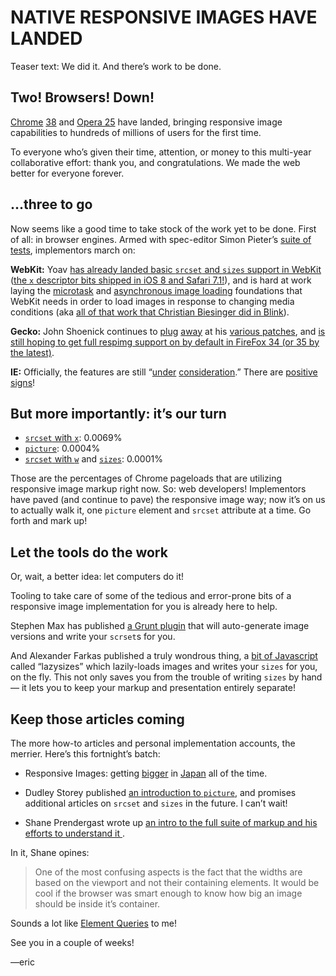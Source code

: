 # NATIVE RESPONSIVE IMAGES HAVE LANDED
Teaser text: We did it. And there’s work to be done.

## Two! Browsers! Down!

[Chrome](http://www.theregister.co.uk/2014/10/15/chrome_38_first_picture_element/) [38](http://googlechromereleases.blogspot.com/2014/10/stable-channel-update.html) and [Opera 25](https://dev.opera.com/blog/opera-25/) have landed, bringing responsive image capabilities to hundreds of millions of users for the first time.

To everyone who’s given their time, attention, or money to this multi-year collaborative effort: thank you, and congratulations. We made the web better for everyone forever.


## ...three to go

Now seems like a good time to take stock of the work yet to be done. First of all: in browser engines. Armed with spec-editor Simon Pieter’s [suite of tests](http://w3c-test.org/html/semantics/embedded-content/the-img-element/), implementors march on:

**WebKit:** Yoav [has already landed basic `srcset` and `sizes` support in WebKit](https://bugs.webkit.org/show_bug.cgi?id=133620) ([the `x` descriptor bits shipped in iOS 8 and Safari 7.1!](http://caniuse.com/#search=srcset)), and is hard at work laying the [microtask](https://bugs.webkit.org/show_bug.cgi?id=137496) and [asynchronous image loading](https://bugs.webkit.org/show_bug.cgi?id=134488) foundations that WebKit needs in order to load images in response to changing media conditions (aka [all of that work that Christian Biesinger did in Blink](https://github.com/ResponsiveImagesCG/newsletters/blob/master/RICG-newsletter-2014-07-11.md#responsive-elements-in-blink--complete-picture-implementation-imminent)).

**Gecko:** John Shoenick continues to [plug](http://bugzil.la/picture-prefon) [away](http://bugzil.la/srcset-prefon) at his [various patches](https://treeherder.mozilla.org/ui/#/jobs?repo=try&revision=33010414cfab), and [is still hoping to get full respimg support on by default in FireFox 34 (or 35 by the latest)](http://ircbot.responsiveimages.org/bot/log/respimg/2014-10-08#T95391).

**IE:** Officially, the features are still “[under](https://status.modern.ie/imgsrcset) [consideration](https://status.modern.ie/pictureelement).” There are [positive signs](https://twitter.com/respimg/status/517744964223385600)!
 

## But more importantly: it’s our turn

- [`srcset` with `x`](https://www.chromestatus.com/metrics/feature/timeline/popularity/523): 0.0069% 
- [`picture`](https://www.chromestatus.com/metrics/feature/timeline/popularity/521): 0.0004%
- [`srcset` with `w`](https://www.chromestatus.com/metrics/feature/timeline/popularity/524) and  [`sizes`](https://www.chromestatus.com/metrics/feature/timeline/popularity/522): 0.0001%

Those are the percentages of Chrome pageloads that are utilizing responsive image markup right now. So: web developers! Implementors have paved (and continue to pave) the responsive image way; now it’s on us to actually walk it, one `picture` element and `srcset` attribute at a time. Go forth and mark up!


## Let the tools do the work

Or, wait, a better idea: let computers do it!

Tooling to take care of some of the tedious and error-prone bits of a responsive image implementation for you is already here to help.

Stephen Max has published [a Grunt plugin](https://github.com/smaxtastic/grunt-responsive-images-extender) that will auto-generate image versions and write your `scrset`s for you.

And Alexander Farkas published a truly wondrous thing, a [bit of Javascript](https://github.com/aFarkas/lazysizes) called “lazysizes” which lazily-loads images and writes your `sizes` for you, on the fly. This not only saves you from the trouble of writing `sizes` by hand — it lets you to keep your markup and presentation entirely separate!


## Keep those articles coming

The more how-to articles and personal implementation accounts, the merrier. Here’s this fortnight’s batch:

- Responsive Images: getting [bigger](https://dev.opera.com/articles/ja/native-responsive-images/) in [Japan](http://parashuto.com/rriver/responsive-web/picture-srcset-use-case) all of the time.

- Dudley Storey published [an introduction to `picture`](http://demosthenes.info/blog/936/Responsive-Images-For-Designers-The-HTML5-picture-element), and promises additional articles on `srcset` and `sizes` in the future. I can’t wait!

- Shane Prendergast wrote up [an intro to the full suite of markup and his efforts to understand it ](http://shaneprendergast.co.uk/css/srcset-picture/).

In it, Shane opines:

> One of the most confusing aspects is the fact that the widths are based on the viewport and not their containing elements. It would be cool if the browser was smart enough to know how big an image should be inside it’s container.

Sounds a lot like [Element Queries](http://responsiveimagescg.github.io/eq-usecases/) to me!

See you in a couple of weeks!

—eric

